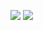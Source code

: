 [![](https://gitlab.com/pl.rachuna-net/infrastructure/ansible/roles/configure-ssh/-/badges/release.svg)](https://gitlab.com/pl.rachuna-net/infrastructure/ansible/roles/configure-ssh/-/releases)
[![](https://gitlab.com/pl.rachuna-net/infrastructure/ansible/roles/configure-ssh/badges/main/pipeline.svg)](https://gitlab.com/pl.rachuna-net/infrastructure/ansible/roles/configure-ssh/-/commits/main)
